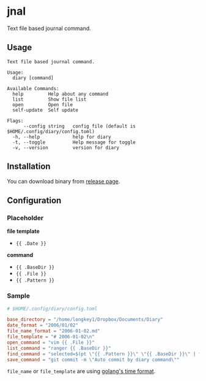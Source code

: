 # jnal

Text file based journal command.

## Usage

```
Text file based journal command.

Usage:
  diary [command]

Available Commands:
  help         Help about any command
  list         Show file list
  open         Open file
  self-update  Self update

Flags:
      --config string   config file (default is $HOME/.config/diary/config.toml)
  -h, --help            help for diary
  -t, --toggle          Help message for toggle
  -v, --version         version for diary
```

## Installation

You can download binary from [release page](https://github.com/longkey1/diary/releases).

## Configuration

### Placeholder

**file template**

- `{{ .Date }}`

**command**
- `{{ .BaseDir }}`
- `{{ .File }}`
- `{{ .Pattern }}`

### Sample

```toml
# $HOME/.config/diary/config.toml

base_directory = "/home/longkey1/Dropbox/Documents/Diary"
date_format = "2006/01/02"
file_name_format = "2006-01-02.md"
file_template = "# 2006-01-02\n"
open_command = "vim {{ .File }}"
list_command = "ranger {{ .BaseDir }}"
find_command = "selected=$(pt \"{{ .Pattern }}\" \"{{ .BaseDir }}\" | fzf --query \"$LBUFFER\" | awk -F : '{print \"-c \" $2 \" \" $1}'); [[ -n ${selected} ]] && echo $selected || true"
save_command = "git commit -m \"Auto commit by diary command\""
```

`file_name` or `file_template` are using [golang's time format](https://golang.org/src/time/format.go).
